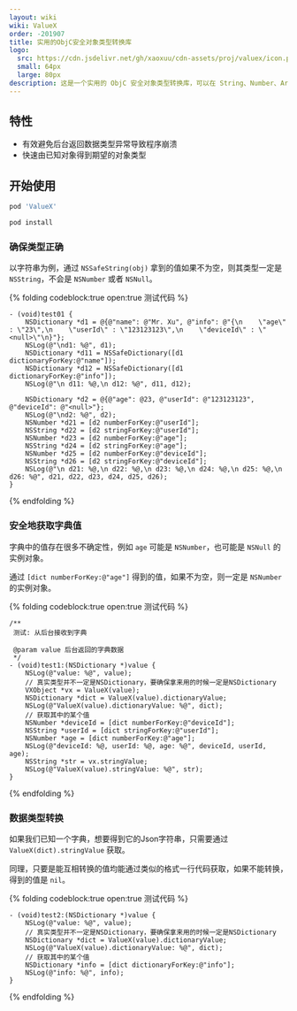 ```yaml
---
layout: wiki
wiki: ValueX
order: -201907
title: 实用的ObjC安全对象类型转换库
logo:
  src: https://cdn.jsdelivr.net/gh/xaoxuu/cdn-assets/proj/valuex/icon.png
  small: 64px
  large: 80px
description: 这是一个实用的 ObjC 安全对象类型转换库，可以在 String、Number、Array、Set、Dictionary、Data 之间快速转换，提高开发效率。
---
```


## 特性

- 有效避免后台返回数据类型异常导致程序崩溃
- 快速由已知对象得到期望的对象类型

## 开始使用

```ruby 在 Podfile 中添加：
pod 'ValueX'
```

```sh 然后执行：
pod install
```

### 确保类型正确

以字符串为例，通过 `NSSafeString(obj)` 拿到的值如果不为空，则其类型一定是 `NSString`，不会是 `NSNumber` 或者 `NSNull`。


{% folding codeblock:true open:true 测试代码 %}
```ObjC
- (void)test01 {
    NSDictionary *d1 = @{@"name": @"Mr. Xu", @"info": @"{\n    \"age\" : \"23\",\n    \"userId\" : \"123123123\",\n    \"deviceId\" : \"<null>\"\n}"};
    NSLog(@"\nd1: %@", d1);
    NSDictionary *d11 = NSSafeDictionary([d1 dictionaryForKey:@"name"]);
    NSDictionary *d12 = NSSafeDictionary([d1 dictionaryForKey:@"info"]);
    NSLog(@"\n d11: %@,\n d12: %@", d11, d12);

    NSDictionary *d2 = @{@"age": @23, @"userId": @"123123123", @"deviceId": @"<null>"};
    NSLog(@"\nd2: %@", d2);
    NSNumber *d21 = [d2 numberForKey:@"userId"];
    NSString *d22 = [d2 stringForKey:@"userId"];
    NSNumber *d23 = [d2 numberForKey:@"age"];
    NSString *d24 = [d2 stringForKey:@"age"];
    NSNumber *d25 = [d2 numberForKey:@"deviceId"];
    NSString *d26 = [d2 stringForKey:@"deviceId"];
    NSLog(@"\n d21: %@,\n d22: %@,\n d23: %@,\n d24: %@,\n d25: %@,\n d26: %@", d21, d22, d23, d24, d25, d26);
}
```
{% endfolding %}


### 安全地获取字典值

字典中的值存在很多不确定性，例如 `age` 可能是 `NSNumber`，也可能是 `NSNull` 的实例对象。

通过 `[dict numberForKey:@"age"]` 得到的值，如果不为空，则一定是 `NSNumber` 的实例对象。

{% folding codeblock:true open:true 测试代码 %}
```ObjC
/**
 测试: 从后台接收到字典

 @param value 后台返回的字典数据
 */
- (void)test1:(NSDictionary *)value {
    NSLog(@"value: %@", value);
    // 真实类型并不一定是NSDictionary，要确保拿来用的时候一定是NSDictionary
    VXObject *vx = ValueX(value);
    NSDictionary *dict = ValueX(value).dictionaryValue;
    NSLog(@"ValueX(value).dictionaryValue: %@", dict);
    // 获取其中的某个值
    NSNumber *deviceId = [dict numberForKey:@"deviceId"];
    NSString *userId = [dict stringForKey:@"userId"];
    NSNumber *age = [dict numberForKey:@"age"];
    NSLog(@"deviceId: %@, userId: %@, age: %@", deviceId, userId, age);
    NSString *str = vx.stringValue;
    NSLog(@"ValueX(value).stringValue: %@", str);
}
```
{% endfolding %}

### 数据类型转换

如果我们已知一个字典，想要得到它的Json字符串，只需要通过 `ValueX(dict).stringValue` 获取。

同理，只要是能互相转换的值均能通过类似的格式一行代码获取，如果不能转换，得到的值是 `nil`。

{% folding codeblock:true open:true 测试代码 %}
```ObjC
- (void)test2:(NSDictionary *)value {
    NSLog(@"value: %@", value);
    // 真实类型并不一定是NSDictionary，要确保拿来用的时候一定是NSDictionary
    NSDictionary *dict = ValueX(value).dictionaryValue;
    NSLog(@"ValueX(value).dictionaryValue: %@", dict);
    // 获取其中的某个值
    NSDictionary *info = [dict dictionaryForKey:@"info"];
    NSLog(@"info: %@", info);
}
```
{% endfolding %}
